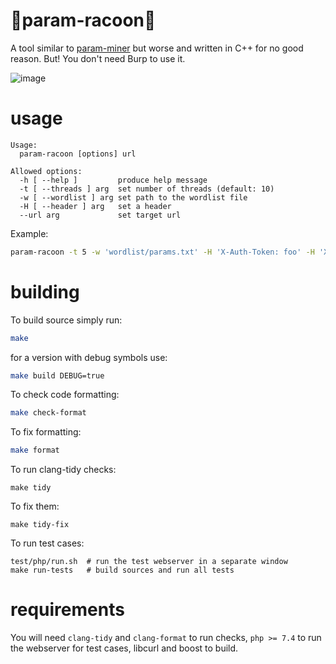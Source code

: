 # 🦝param-racoon🦝
A tool similar to [param-miner](https://github.com/PortSwigger/param-miner) but worse and written in C++ for no good reason. But! You don't need Burp to use it. 

![image](https://user-images.githubusercontent.com/46087838/161920268-46b1a2da-d89f-4bb4-8f22-da4570de3dd6.png)

# usage
```
Usage:
  param-racoon [options] url

Allowed options:
  -h [ --help ]         produce help message
  -t [ --threads ] arg  set number of threads (default: 10)
  -w [ --wordlist ] arg set path to the wordlist file
  -H [ --header ] arg   set a header
  --url arg             set target url
```

Example:
```bash
param-racoon -t 5 -w 'wordlist/params.txt' -H 'X-Auth-Token: foo' -H 'X-Requested-With: XMLHttpRequest' 'http://example.com/some/endpoint'
```

# building

To build source simply run:

```bash
make
```

for a version with debug symbols use:

```bash
make build DEBUG=true
```

To check code formatting:

```bash
make check-format
```

To fix formatting:

```bash
make format
```

To run clang-tidy checks:

```
make tidy
```

To fix them:

```
make tidy-fix
```

To run test cases:
```
test/php/run.sh  # run the test webserver in a separate window
make run-tests   # build sources and run all tests
```

# requirements

You will need `clang-tidy` and `clang-format` to run checks, `php >= 7.4` to run the webserver for test cases, libcurl and boost to build.
